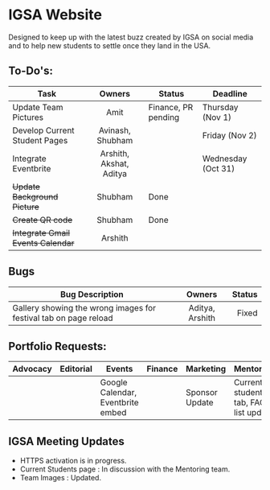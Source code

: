 # IGSA Website

Designed to keep up with the latest buzz created by IGSA on social media and to help new students to settle once they land in the USA.

## To-Do's:

|Task |Owners| Status|Deadline |
|---- |:-----:|------|-----|
|Update Team Pictures| Amit | Finance, PR pending|Thursday (Nov 1)|
|Develop Current Student Pages | Avinash, Shubham| |Friday (Nov 2)|
|Integrate Eventbrite | Arshith, Akshat, Aditya| |Wednesday (Oct 31)|
|~~Update Background Picture~~ | Shubham |Done ||
|~~Create QR code~~ | Shubham | Done ||
|~~Integrate Gmail Events Calendar~~ | Arshith| ||

## Bugs
|Bug Description| Owners| Status|
|---- |:-----:|------:|
|Gallery showing the wrong images for festival tab on page reload | Aditya, Arshith| Fixed |


## Portfolio Requests:

|Advocacy |Editorial | Events| Finance |Marketing | Mentoring| Networking| PR|
|-------|--------|------|-------|--------|---------|---------|---|
|         |          |Google Calendar, Eventbrite embed|         |Sponsor Update|Current students tab, FAQ list update|Q&A Section|     |


## IGSA Meeting Updates

* HTTPS activation is in progress.
* Current Students page : In discussion with the Mentoring team. 
* Team Images : Updated.
